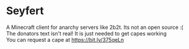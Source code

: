 # Seyfert
A Minecraft client for anarchy servers like 2b2t. Its not an open source :(  
The donators text isn't real! It is just needed to get capes working  
You can request a cape at https://bit.ly/375qeLn
